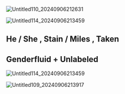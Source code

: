![Untitled110_20240906212631](https://github.com/user-attachments/assets/918c31b8-e74d-4c6c-9a4f-0a3792a89828)


![Untitled114_20240906213459](https://github.com/user-attachments/assets/f2ab3caf-f00b-411d-baf3-8a60bde6f260)



## He / She , Stain / Miles , Taken
## Genderfluid + Unlabeled


![Untitled114_20240906213459](https://github.com/user-attachments/assets/b64c4ced-83ce-42f8-9580-2855c0379d7e)


![Untitled109_20240906213917](https://github.com/user-attachments/assets/b411e2d6-c71e-4e5c-bf41-3dc83cee8710)
